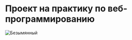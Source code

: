 # Проект на практику по веб-программированию
![Безымянный](https://user-images.githubusercontent.com/91150975/144033694-cd8f9d7e-45b6-420b-97d4-c7e958fc2880.png)
